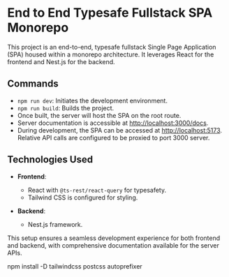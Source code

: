 # End to End Typesafe Fullstack SPA Monorepo

This project is an end-to-end, typesafe fullstack Single Page Application (SPA) housed within a monorepo architecture. It leverages React for the frontend and Nest.js for the backend.

## Commands

- `npm run dev`: Initiates the development environment.
- `npm run build`: Builds the project.
- Once built, the server will host the SPA on the root route.
- Server documentation is accessible at [http://localhost:3000/docs](http://localhost:3000/docs).
- During development, the SPA can be accessed at [http://localhost:5173](http://localhost:5173). Relative API calls are configured to be proxied to port 3000 server.

## Technologies Used

- **Frontend**:
  - React with `@ts-rest/react-query` for typesafety.
  - Tailwind CSS is configured for styling.

- **Backend**:
  - Nest.js framework.

This setup ensures a seamless development experience for both frontend and backend, with comprehensive documentation available for the server APIs. 

npm install -D tailwindcss postcss autoprefixer